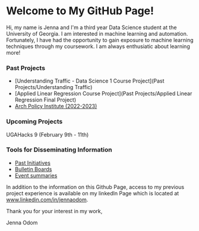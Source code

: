 # Welcome to My GitHub Page!

Hi, my name is Jenna and I'm a third year Data Science student at the University of Georgia. I am interested in machine learning and automation. Fortunately, I have had the opportunity to gain exposure to machine learning techniques through my coursework. I am always enthusiatic about learning more!

### Past Projects 
-  [Understanding Traffic - Data Science 1 Course Project](Past Projects/Understanding Traffic)
-  [Applied Linear Regression Course Project](Past Projects/Applied Linear Regression Final Project)
-  [Arch Policy Institute (2022-2023)]()

### Upcoming Projects
UGAHacks 9 (February 9th - 11th)

### Tools for Disseminating Information 
-  [Past Initiatives]()
-  [Bulletin Boards]()
-  [Event summaries]()

In addition to the information on this Github Page, access to my previous project experience is available on my linkedIn Page which is located at www.linkedin.com/in/jennaodom.

Thank you for your interest in my work,

Jenna Odom
